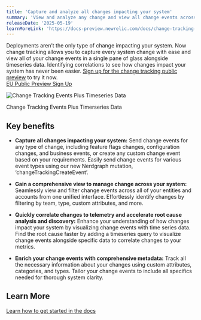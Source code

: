 ```yaml
---
title: 'Capture and analyze all changes impacting your system'
summary: 'View and analyze any change and view all change events across all of your entities and accounts through a single pane of glass'
releaseDate: '2025-05-19'
learnMoreLink: 'https://docs-preview.newrelic.com/docs/change-tracking-events/'
---
```


Deployments aren’t the only type of change impacting your system. Now change tracking allows you to capture every system change with ease and view all of your change events in a single pane of glass alongside timeseries data. Identifying correlations to see how changes impact your system has never been easier. [Sign up for the change tracking public preview](https://one.newrelic.com/launcher/promotion-flow.launcher?pane=eyJvZmZlclR5cGVJZCI6ImYwNTQwYTU4LWY0YTAtNGIxOS1hMjNlLTlmZjQ0ZTNhZGJmNCJ9) to try it now.  
[EU Public Preview Sign Up](https://one.eu.newrelic.com/launcher/promotion-flow.launcher?pane=eyJvZmZlclR5cGVJZCI6ImYwNTQwYTU4LWY0YTAtNGIxOS1hMjNlLTlmZjQ0ZTNhZGJmNCJ9)

![Change Tracking Events Plus Timeseries Data](/images/CT_1.png "Change Tracking Events Plus Timeseries Data")
<figcaption>Change Tracking Events Plus Timerseries Data</figcaption>

## Key benefits

* **Capture all changes impacting your system:** Send change events for any type of change, including feature flags changes, configuration changes, and business events, or create any custom change event based on your requirements. Easily send change events for various event types using our new Nerdgraph mutation, ‘changeTrackingCreateEvent’.

* **Gain a comprehensive view to manage change across your system:** Seamlessly view and filter change events across all of your entities and accounts from one unified interface. Effortlessly identify changes by filtering by team, type, custom attributes, and more.

* **Quickly correlate changes to telemetry and accelerate root cause analysis and discovery:** Enhance your understanding of how changes impact your system by visualizing change events with time series data. Find the root cause faster by adding a timeseries query to visualize change events alongside specific data to correlate changes to your metrics.

* **Enrich your change events with comprehensive metadata:** Track all the necessary information about your changes using custom attributes, categories, and types. Tailor your change events to include all specifics needed for thorough system clarity.

## Learn More

[Learn how to get started in the docs](https://docs-preview.newrelic.com/docs/change-tracking-events/)
